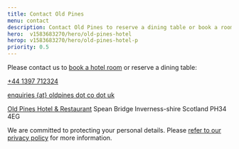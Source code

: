 ```yaml
---
title: Contact Old Pines
menu: contact
description: Contact Old Pines to reserve a dining table or book a room for your next vacation.
hero:  v1583683270/hero/old-pines-hotel
herop: v1583683270/hero/old-pines-hotel-p
priority: 0.5
---
```


Please contact us to [book a hotel room]([book]) or reserve a dining table:

<div class="vcard" itemscope="itemscope" itemtype="http://schema.org/Organization">

  <p><a href="tel:+44-1397-712324" class="icon phone tel" title="call us"><span itemprop="telephone">+44 1397 712324</span></a></p>

  <p><a href="[rootURL]contact/" class="icon email" title="send us an email"><span itemprop="email">enquiries {at} oldpines dot co dot uk</span></a></p>

  <p class="adr" itemprop="address" itemscope="itemscope" itemtype="http://schema.org/PostalAddress">
    <a href="[rootURL]" class="fn org url" title="oldpines.co.uk"><span itemprop="name">Old Pines Hotel &amp; Restaurant</a></span>
    <span class="street-address" itemprop="streetAddress">Spean Bridge</span>
    <span class="region" itemprop="addressRegion">Inverness-shire</span>
    <span class="country-name" itemprop="addressCountry">Scotland</span>
    <span class="postal-code" itemprop="postalCode">PH34 4EG</span>
  </p>

</div>


<form action="https://www.optimalworks.net/ws/enquiry/" method="post" class="validator" hidden>

  <p>Alternatively, please enter your details and we will contact you:</p>

  <div class="formgrid">

  <label for="name">name</label>
  <input type="text" id="name" name="name" autocomplete="name" value="" required="required" maxlength="50" />

  <label for="telephone">telephone</label>
  <input type="tel" id="telephone" name="telephone" autocomplete="tel" value="" minlength="6" maxlength="20" />

  <label for="email">email</label>
  <input type="email" id="email" name="email" autocomplete="email" value="" required="required" minlength="6" maxlength="80" />

  <label for="query">message</label>
  <textarea id="query" name="query" rows="3" cols="20" maxlength="500"></textarea>

  <p class="error">Sorry &ndash; an error occurred</p>

  <p class="submit">sending...</p>

  <button type="submit" name="submit" value="send">send</button>

  </div>

  <p class="posted">Thank you for your enquiry. We will contact you shortly.</p>

</form>

We are committed to protecting your personal details. Please [refer to our privacy policy]([root]privacy/) for more information.

